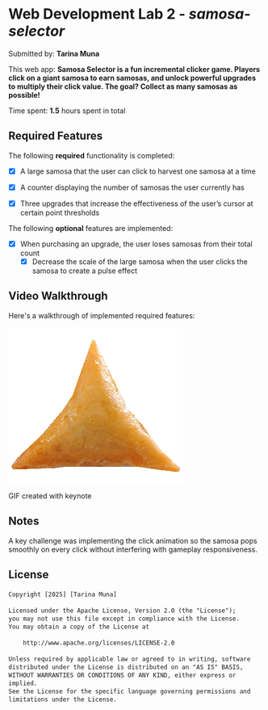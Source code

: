 # Web Development Lab 2 - *samosa-selector*

Submitted by: **Tarina Muna**

This web app: **Samosa Selector is a fun incremental clicker game. Players click on a giant samosa to earn samosas, and unlock powerful upgrades to multiply their click value. The goal? Collect as many samosas as possible!**

Time spent: **1.5** hours spent in total

## Required Features

The following **required** functionality is completed:



  - [x] A large samosa that the user can click to harvest one samosa at a time
  - [x] A counter displaying the number of samosas the user currently has
  - [x] Three upgrades that increase the effectiveness of the user’s cursor at certain point thresholds
  

The following **optional** features are implemented:

- [x] When purchasing an upgrade, the user loses samosas from their total count
  - [x] Decrease the scale of the large samosa when the user clicks the samosa to create a pulse effect

## Video Walkthrough

Here's a walkthrough of implemented required features:

<img src='image/samosa.png' title='Video Walkthrough' width='' alt='Video Walkthrough' />

<!-- Replace this with whatever GIF tool you used! -->
GIF created with keynote 
<!-- Recommended tools:
[Kap](https://getkap.co/) for macOS
[ScreenToGif](https://www.screentogif.com/) for Windows
[peek](https://github.com/phw/peek) for Linux. -->

## Notes

A key challenge was implementing the click animation so the samosa pops smoothly on every click without interfering with gameplay responsiveness.
## License

    Copyright [2025] [Tarina Muna]

    Licensed under the Apache License, Version 2.0 (the "License");
    you may not use this file except in compliance with the License.
    You may obtain a copy of the License at

        http://www.apache.org/licenses/LICENSE-2.0

    Unless required by applicable law or agreed to in writing, software
    distributed under the License is distributed on an "AS IS" BASIS,
    WITHOUT WARRANTIES OR CONDITIONS OF ANY KIND, either express or implied.
    See the License for the specific language governing permissions and
    limitations under the License.
